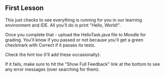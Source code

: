 ## First Lesson
This just checks to see everything 
is running for you in our learning 
environment and IDE. All you'll do 
is print "Hello, World!".

Once you complete that - upload the 
HelloTask.java file to Moodle for grading.
You'll know if you passed or not 
because you'll get a green checkmark 
with Correct if it passes its tests.

Check the hint too (I'll add these occasionally):
<div class="hint">
If it fails, make sure to hit the "Show Full Feedback" link 
at the bottom to see any error messages 
(over searching for them).

</div>

